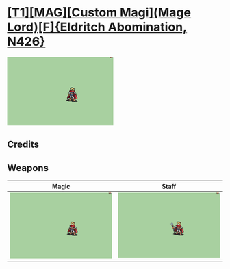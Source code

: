 # [\[T1\]\[MAG\]\[Custom Magi\]\(Mage Lord\)\[F\]{Eldritch Abomination, N426}](./)

<img src="./6.%20Magic/Magic_000.png" alt="[T1][MAG][Custom Magi](Mage Lord)[F]{Eldritch Abomination, N426} standing" />

## Credits



## Weapons


|Magic |Staff |
|  :---: | :---: |
| <img alt="Magic animation" src="./6.%20Magic/Magic.gif" /> | <img alt="Staff animation" src="./7.%20Staff/Staff.gif" /> |
